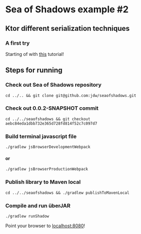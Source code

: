 # Sea of Shadows example #2
## Ktor different serialization techniques
### A first try
Starting of with [this](https://developer.mozilla.org/en-US/docs/Web/API/WebGL_API/Tutorial/Getting_started_with_WebGL) tutorial!

## Steps for running
### Check out Sea of Shadows repository
```shell
cd ../.. && git clone git@github.com:jdw/seaofshadows.git
```

### Check out 0.0.2-SNAPSHOT commit
```shell
cd ../../seaofshadows && git checkout aebc84eda1dbb732e365d728fd814f52c7c097d7
```

### Build terminal javascript file
```shell
./gradlew jsBrowserDevelopmentWebpack
```

#### or

```shell
./gradlew jsBrowserProductionWebpack
```

### Publish library to Maven local
```shell
cd ../../seaofshadows && ./gradlew publishToMavenLocal
```

### Compile and run überJAR
```shell
./gradlew runShadow
```

Point your browser to [localhost:8080](http://localhost:8080)!